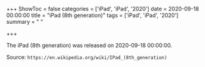 +++
ShowToc = false
categories = ['iPad', 'iPad', '2020']
date = 2020-09-18 00:00:00
title = "iPad (8th generation)"
tags = ['iPad', 'iPad', '2020']
summary = " "

+++

The iPad (8th generation) was released on 2020-09-18 00:00:00.

Source: `https://en.wikipedia.org/wiki/IPad_(8th_generation)`


